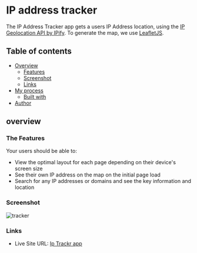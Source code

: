 # IP address tracker

The IP Address Tracker app  gets a users IP Address location, using the [IP Geolocation API by IPify](https://geo.ipify.org/). To generate the map, we use [LeafletJS](https://leafletjs.com/).

## Table of contents

- [Overview](#overview)
  - [Features](#the-features)
  - [Screenshot](#screenshot)
  - [Links](#links)
- [My process](#my-process)
  - [Built with](#built-with)
- [Author](#author)

## overview

### The Features

Your users should be able to:

- View the optimal layout for each page depending on their device's screen size
- See their own IP address on the map on the initial page load
- Search for any IP addresses or domains and see the key information and location

### Screenshot
![tracker](https://user-images.githubusercontent.com/63567230/183338071-9499e0c1-2b8c-40c4-98e3-4fa9c9ee1e53.JPG)

### Links

- Live Site URL: [Ip Trackr app](https://aahil13.github.io/Ip-Tracker/)









